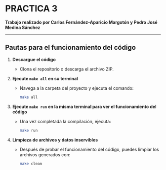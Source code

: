 # PRACTICA 3

**Trabajo realizado por Carlos Fernández-Aparicio Margotón y Pedro José Medina Sánchez**

---

## Pautas para el funcionamiento del código

1. **Descargue el código**
   - Clona el repositorio o descarga el archivo ZIP.

2. **Ejecute `make all` en su terminal**
   - Navega a la carpeta del proyecto y ejecuta el comando:
     ```sh
     make all
     ```

3. **Ejecute `make run` en la misma terminal para ver el funcionamiento del código**
   - Una vez completada la compilación, ejecuta:
     ```sh
     make run
     ```

4. **Limpieza de archivos y datos inservibles**
   - Después de probar el funcionamiento del código, puedes limpiar los archivos generados con:
     ```sh
     make clean
     ```

